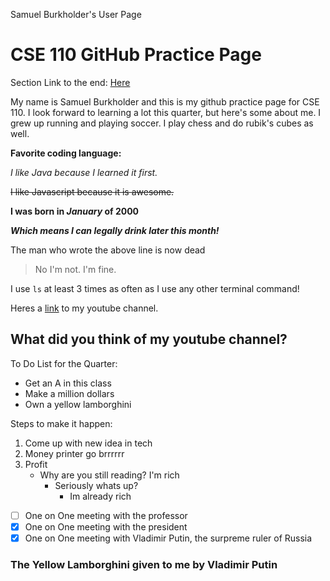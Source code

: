 Samuel Burkholder's User Page

# CSE 110 GitHub Practice Page

Section Link to the end: [Here](https://github.com/SamBurky/cse110/blob/gh-pages/index.md#what-did-you-think-of-my-youtube-channel)

My name is Samuel Burkholder and this is my github practice page for CSE 110. I look forward to learning a lot this quarter, but here's some about me.
I grew up running and playing soccer. I play chess and do rubik's cubes as well.

**Favorite coding language:**

*I like Java because I learned it first.*

~~I like Javascript because it is awesome.~~

**I was born in _January_ of 2000**

***Which means I can legally drink later this month!***

The man who wrote the above line is now dead
> No I'm not. I'm fine.

I use `ls` at least 3 times as often as I use any other terminal command!

Heres a [link](https://www.youtube.com/watch?v=dQw4w9WgXcQ&ab_channel=RickAstleyVEVO) to my youtube channel.

## What did you think of my youtube channel?

To Do List for the Quarter:
- Get an A in this class
- Make a million dollars
- Own a yellow lamborghini

Steps to make it happen: 
1. Come up with new idea in tech
2. Money printer go brrrrrr
3. Profit
   - Why are you still reading? I'm rich
     - Seriously whats up?
       - Im already rich
    
- [ ] One on One meeting with the professor
- [x] One on One meeting with the president
- [x] One on One meeting with Vladimir Putin, the surpreme ruler of Russia

### The Yellow Lamborghini given to me by Vladimir Putin


